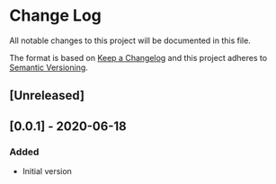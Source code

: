 # Change Log
All notable changes to this project will be documented in this file.

The format is based on [Keep a Changelog](http://keepachangelog.com/)
and this project adheres to [Semantic Versioning](http://semver.org/).


## [Unreleased]

## [0.0.1] - 2020-06-18
### Added
- Initial version


[App]: github.com/exaroth/go-react-redux-boilerplate

